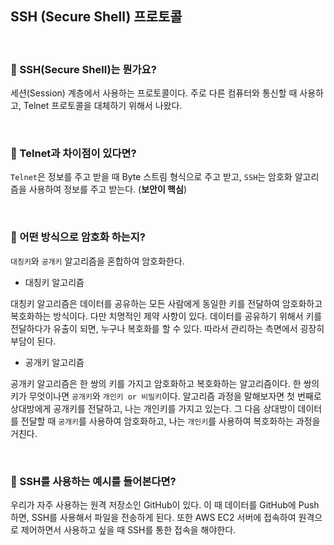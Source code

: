 ## SSH (Secure Shell) 프로토콜

<br>

### :book: SSH(Secure Shell)는 뭔가요?

세션(Session) 계층에서 사용하는 프로토콜이다. 주로 다른 컴퓨터와 통신할 때 사용하고, Telnet 프로토콜을 대체하기 위해서 나왔다.

<br>

### :book: Telnet과 차이점이 있다면?

`Telnet`은 정보를 주고 받을 때 Byte 스트림 형식으로 주고 받고, `SSH`는 암호화 알고리즘을 사용하여 정보를 주고 받는다. (**보안이 핵심**)

<br>

### :book: 어떤 방식으로 암호화 하는지?

`대칭키`와 `공개키` 알고리즘을 혼합하여 암호화한다. 

* 대칭키 알고리즘

대칭키 알고리즘은 데이터를 공유하는 모든 사람에게 동일한 키를 전달하여 암호화하고 복호화하는 방식이다. 다만 치명적인 제약 사항이 있다. 데이터를 공유하기 위해서 키를 전달하다가 유출이 되면, 누구나 복호화를 할 수 있다. 따라서 관리하는 측면에서 굉장히 부담이 된다.

* 공개키 알고리즘

공개키 알고리즘은 한 쌍의 키를 가지고 암호화하고 복호화하는 알고리즘이다. 한 쌍의 키가 무엇이나면 `공개키`와 `개인키 or 비밀키`이다. 알고리즘 과정을 말해보자면 첫 번째로 상대방에게 공개키를 전달하고, 나는 개인키를 가지고 있는다. 그 다음 상대방이 데이터를 전달할 때 `공개키`를 사용하여 암호화하고, 나는 `개인키`를 사용하여 복호화하는 과정을 거친다.

<br>

### :book: SSH를 사용하는 예시를 들어본다면?

우리가 자주 사용하는 원격 저장소인 GitHub이 있다. 이 때 데이터를 GitHub에 Push하면, SSH를 사용해서 파일을 전송하게 된다. 또한 AWS EC2 서버에 접속하여 원격으로 제어하면서 사용하고 싶을 때 SSH를 통한 접속을 해야한다.